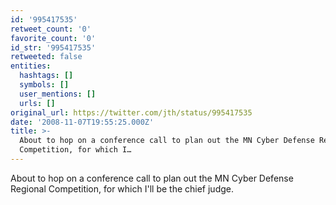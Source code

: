 ```yaml
---
id: '995417535'
retweet_count: '0'
favorite_count: '0'
id_str: '995417535'
retweeted: false
entities:
  hashtags: []
  symbols: []
  user_mentions: []
  urls: []
original_url: https://twitter.com/jth/status/995417535
date: '2008-11-07T19:55:25.000Z'
title: >-
  About to hop on a conference call to plan out the MN Cyber Defense Regional
  Competition, for which I…
---
```


About to hop on a conference call to plan out the MN Cyber Defense Regional Competition, for which I'll be the chief judge.